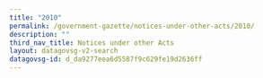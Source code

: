 ```yaml
---
title: "2010"
permalink: /government-gazette/notices-under-other-acts/2010/
description: ""
third_nav_title: Notices under other Acts
layout: datagovsg-v2-search
datagovsg-id: d_da9277eea6d5587f9c629fe19d2636ff
---
```

